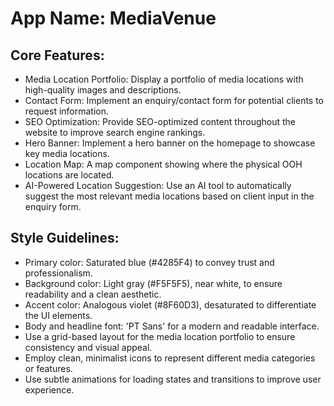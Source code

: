# **App Name**: MediaVenue

## Core Features:

- Media Location Portfolio: Display a portfolio of media locations with high-quality images and descriptions.
- Contact Form: Implement an enquiry/contact form for potential clients to request information.
- SEO Optimization: Provide SEO-optimized content throughout the website to improve search engine rankings.
- Hero Banner: Implement a hero banner on the homepage to showcase key media locations.
- Location Map: A map component showing where the physical OOH locations are located.
- AI-Powered Location Suggestion: Use an AI tool to automatically suggest the most relevant media locations based on client input in the enquiry form.

## Style Guidelines:

- Primary color: Saturated blue (#4285F4) to convey trust and professionalism.
- Background color: Light gray (#F5F5F5), near white, to ensure readability and a clean aesthetic.
- Accent color: Analogous violet (#8F60D3), desaturated to differentiate the UI elements.
- Body and headline font: 'PT Sans' for a modern and readable interface.
- Use a grid-based layout for the media location portfolio to ensure consistency and visual appeal.
- Employ clean, minimalist icons to represent different media categories or features.
- Use subtle animations for loading states and transitions to improve user experience.